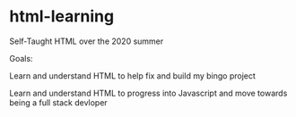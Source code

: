 # html-learning
Self-Taught HTML over the 2020 summer

Goals:
  
  Learn and understand HTML to help fix and build my bingo project
  
  Learn and understand HTML to progress into Javascript and move towards being a full stack devloper
